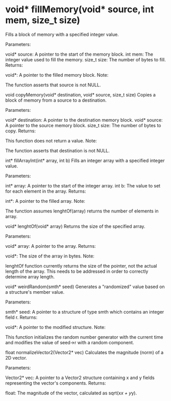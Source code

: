 # void* fillMemory(void* source, int mem, size_t size)
Fills a block of memory with a specified integer value.

Parameters:

void* source: A pointer to the start of the memory block.
int mem: The integer value used to fill the memory.
size_t size: The number of bytes to fill.
Returns:

void*: A pointer to the filled memory block.
Note:

The function asserts that source is not NULL.

void copyMemory(void* destination, void* source, size_t size)
Copies a block of memory from a source to a destination.

Parameters:

void* destination: A pointer to the destination memory block.
void* source: A pointer to the source memory block.
size_t size: The number of bytes to copy.
Returns:

This function does not return a value.
Note:

The function asserts that destination is not NULL.

int* fillArrayInt(int* array, int b)
Fills an integer array with a specified integer value.

Parameters:

int* array: A pointer to the start of the integer array.
int b: The value to set for each element in the array.
Returns:

int*: A pointer to the filled array.
Note:

The function assumes lenghtOf(array) returns the number of elements in array.

void* lenghtOf(void* array)
Returns the size of the specified array.

Parameters:

void* array: A pointer to the array.
Returns:

void*: The size of the array in bytes.
Note:

lenghtOf function currently returns the size of the pointer, not the actual length of the array. This needs to be addressed in order to correctly determine array length.

void* weirdRandom(smth* seed)
Generates a "randomized" value based on a structure's member value.

Parameters:

smth* seed: A pointer to a structure of type smth which contains an integer field r.
Returns:

void*: A pointer to the modified structure.
Note:

This function initializes the random number generator with the current time and modifies the value of seed->r with a random component.

float normalizeVector2(Vector2* vec)
Calculates the magnitude (norm) of a 2D vector.

Parameters:

Vector2* vec: A pointer to a Vector2 structure containing x and y fields representing the vector's components.
Returns:

float: The magnitude of the vector, calculated as sqrt(x*x + y*y).
